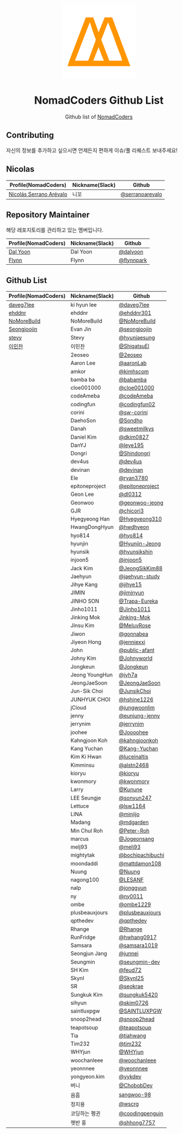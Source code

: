 <div align="center">
  <a href="https://nomadcoders.co/" alt="NomadCoders">
    <img src="./images/NomadCoders.png" width="200" height="200">
  </a>

# NomadCoders Github List

Github list of [NomadCoders](https://nomadcoders.co/)

</div>

## Contributing

자신의 정보를 추가하고 싶으시면 언제든지 편하게 이슈/풀 리퀘스트 보내주세요!

## Nicolas

| Profile(NomadCoders)                                                   | Nickname(Slack) | Github                                               |
| ---------------------------------------------------------------------- | --------------- | ---------------------------------------------------- |
| [Nicolás Serrano Arévalo](https://nomadcoders.co/users/serranoarevalo) | 니꼬            | [@serranoarevalo](https://github.com/serranoarevalo) |

## Repository Maintainer

해당 레포지토리를 관리하고 있는 멤버입니다.

| Profile(NomadCoders)                                 | Nickname(Slack) | Github                                     |
| ---------------------------------------------------- | --------------- | ------------------------------------------ |
| [Dal Yoon](https://nomadcoders.co/users/yeodal.yoon) | Dal Yoon        | [@dalyoon](https://github.com/dalyoon)     |
| [Flynn](https://nomadcoders.co/users/flynnpark)      | Flynn           | [@flynnpark](https://github.com/flynnpark) |

## Github List

| Profile(NomadCoders)                                    | Nickname(Slack) | Github                                                 |
| ------------------------------------------------------- | --------------- | ------------------------------------------------------ |
| [daveg7lee](https://nomadcoders.co/users/daveg7lee)     | ki hyun lee     | [@daveg7lee](https://github.com/daveg7lee)             |
| [ehddnr](https://nomadcoders.co/users/ehddnr)           | ehddnr          | [@ehddnr301](https://github.com/ehddnr301)             |
| [NoMoreBuild](https://nomadcoders.co/users/nomorebuild) | NoMoreBuild     | [@NoMoreBuild](https://github.com/NoMoreBuild)         |
| [Seongjoojin](https://nomadcoders.co/users/qpyou1234)   | Evan Jin        | [@seongjoojin](https://github.com/seongjoojin)         |
| [stevy](https://nomadcoders.co/users/stevy)             | Stevy           | [@hyunjaesung](https://github.com/hyunjaesung)         |
| [이민찬](https://nomadcoders.co/users/shigatsu970704)   | 이민찬          | [@ShigatsuEl](https://github.com/ShigatsuEl)           |
|                                                         | 2eoseo          | [@2eoseo](https://github.com/md2eoseo)                 |
|                                                         | Aaron Lee       | [@aaronLab](https://github.com/aaronLab)               |
|                                                         | amkor           | [@kimhscom](https://github.com/kimhscom)               |
|                                                         | bamba ba        | [@babamba](https://github.com/babamba)                 |
|                                                         | cloe001000      | [@cloe001000](https://github.com/cloe001000)           |
|                                                         | codeAmeba       | [@codeAmeba](https://github.com/codeAmeba)             |
|                                                         | codingfun       | [@codingfun02](https://github.com/codingfun02)         |
|                                                         | corini          | [@sw-corini](https://github.com/sw-corini)             |
|                                                         | DaehoSon        | [@Sondho](https://github.com/Sondho)                   |
|                                                         | Danah           | [@sweetmilkys](https://github.com/sweetmilkys)         |
|                                                         | Daniel Kim      | [@dkim0827](https://github.com/dkim0827)               |
|                                                         | DanYJ           | [@leye195](https://github.com/leye195)                 |
|                                                         | Dongri          | [@Shindongri](https://github.com/Shindongri)           |
|                                                         | dev4us          | [@dev4us](https://github.com/dev4us)                   |
|                                                         | devinan         | [@devinan](https://github.com/devinan)                 |
|                                                         | Ele             | [@ryan3780](https://github.com/ryan3780)               |
|                                                         | epitoneproject  | [@epitoneproject](https://github.com/epitoneproject)   |
|                                                         | Geon Lee        | [@dl0312](https://github.com/dl0312)                   |
|                                                         | Geonwoo         | [@geonwoo-jeong](https://github.com/geonwoo-jeong)     |
|                                                         | GJR             | [@chicori3](https://github.com/chicori3)               |
|                                                         | Hyegyeong Han   | [@Hyegyeong310](https://github.com/Hyegyeong310)       |
|                                                         | HwangDongHyun   | [@hwdhyeon](https://github.com/HwDhyeon)               |
|                                                         | hyo814          | [@hyo814](https://github.com/hyo814)                   |
|                                                         | hyunjin         | [@Hyunjin-Jeong](https://github.com/Hyunjin-Jeong)     |
|                                                         | hyunsik         | [@hyunsikshin](https://github.com/hyunsikshin)         |
|                                                         | injoon5         | [@injoon5](https://github.com/injoon5)                 |
|                                                         | Jack Kim        | [@JeongSikKim88](https://github.com/JeongSikKim88)     |
|                                                         | Jaehyun         | [@jaehyun-study](https://github.com/jaehyun-study)     |
|                                                         | Jihye Kang      | [@jihye15](https://github.com/jihye15)                 |
|                                                         | JIMIN           | [@jiminyun](https://github.com/jiminyun)               |
|                                                         | JINHO SON       | [@Trapa-Eureka](https://github.com/Trapa-Eureka)       |
|                                                         | Jinho1011       | [@Jinho1011](https://github.com/Jinho1011)             |
|                                                         | Jinking Mok     | [Jinking-Mok](https://github.com/Jinking-Mok)          |
|                                                         | Jinsu Kim       | [@MeluvRose](https://github.com/MeluvRose)             |
|                                                         | Jiwon           | [@gonnabea](https://github.com/gonnabea)               |
|                                                         | Jiyeon Hong     | [@jenniexxi](https://github.com/jenniexxi)             |
|                                                         | John            | [@public-afant](https://github.com/public-afant)       |
|                                                         | Johny Kim       | [@Johnyworld](https://github.com/Johnyworld)           |
|                                                         | Jongkeun        | [@Jongkeun](https://github.com/Jongkeun)               |
|                                                         | Jeong YoungHun  | [@jyh7a](https://github.com/jyh7a)                     |
|                                                         | JeongJaeSoon    | [@JeongJaeSoon](https://github.com/JeongJaeSoon)       |
|                                                         | Jun-Sik Choi    | [@JunsikChoi](https://github.com/JunsikChoi)           |
|                                                         | JUNHYUK CHOI    | [@hshine1226](https://github.com/hshine1226)           |
|                                                         | jCloud          | [@jungwoonlim](https://github.com/jungwoonlim)         |
|                                                         | jenny           | [@eunjung-jenny](https://github.com/eunjung-jenny)     |
|                                                         | jerrynim        | [@jerrynim](https://github.com/jerrynim)               |
|                                                         | joohee          | [@Joooohee](https://github.com/Joooohee)               |
|                                                         | Kahngjoon Koh   | [@kahngjoonkoh](https://github.com/kahngjoonkoh)       |
|                                                         | Kang Yuchan     | [@Kang-Yuchan](https://github.com/Kang-Yuchan)         |
|                                                         | Kim Ki Hwan     | [@luceinaltis](https://github.com/luceinaltis)         |
|                                                         | Kimminsu        | [@alstn2468](https://github.com/alstn2468)             |
|                                                         | kioryu          | [@kioryu](https://github.com/kioryu)                   |
|                                                         | kwonmory        | [@kwonmory](https://github.com/kwonmory)               |
|                                                         | Larry           | [@Kunune](https://github.com/Kunune)                   |
|                                                         | LEE Seungje     | [@sonyun247](https://github.com/sonyun247)             |
|                                                         | Lettuce         | [@lsw1164](https://github.com/lsw1164)                 |
|                                                         | LINA            | [@minjijo](https://github.com/minjijo)                 |
|                                                         | Madang          | [@mdgarden](https://github.com/mdgarden)               |
|                                                         | Min Chul Roh    | [@Peter-Roh](https://github.com/Peter-Roh)             |
|                                                         | marcus          | [@Jogeonsang](https://github.com/Jogeonsang)           |
|                                                         | melj93          | [@melj93](https://github.com/melj93)                   |
|                                                         | mightytak       | [@bochipachibuchi](https://github.com/bochipachibuchi) |
|                                                         | moondaddi       | [@mattdamon108](https://github.com/mattdamon108)       |
|                                                         | Nuung           | [@Nuung](https://github.com/Nuung)                     |
|                                                         | nagong100       | [@LESANF](https://github.com/LESANF)                   |
|                                                         | nalp            | [@jonggyun](https://github.com/jonggyun)               |
|                                                         | ny              | [@ny0011](https://github.com/ny0011)                   |
|                                                         | ombe            | [@ombe1229](https://github.com/ombe1229)               |
|                                                         | plusbeauxjours  | [@plusbeauxjours](https://github.com/plusbeauxjours)   |
|                                                         | qpthedev        | [@qpthedev](https://github.com/qpthedev)               |
|                                                         | Rhange          | [@Rhange](https://github.com/rhange)                   |
|                                                         | RunFridge       | [@hwhang0917](https://github.com/hwhang0917)           |
|                                                         | Samsara         | [@samsara1019](https://github.com/samsara1019)         |
|                                                         | Seongjun Jang   | [@junnei](https://github.com/junnei)                   |
|                                                         | Seungmin        | [@seungmin-dev](https://github.com/seungmin-dev)       |
|                                                         | SH Kim          | [@feud72](https://github.com/feud72)                   |
|                                                         | SkynI           | [@SkynI25](https://github.com/SkynI25)                 |
|                                                         | SR              | [@seokrae](https://github.com/seokrae)                 |
|                                                         | Sungkuk Kim     | [@sungkuk5420](https://github.com/sungkuk5420)         |
|                                                         | sihyun          | [@skim0726](https://github.com/skim0726)               |
|                                                         | saintluxpgw     | [@SAINTLUXPGW](https://github.com/SAINTLUXPGW)         |
|                                                         | snoop2head      | [@snoop2head](https://github.com/snoop2head)           |
|                                                         | teapotsoup      | [@teapotsoup](https://github.com/teapotsoup)           |
|                                                         | Tia             | [@tiahwang](https://github.com/tiahwang)               |
|                                                         | Tim232          | [@tim232](https://github.com/Tim232)                   |
|                                                         | WHYjun          | [@WHYjun](https://github.com/WHYjun)                   |
|                                                         | woochanleee     | [@woochanleee](https://github.com/woochanleee)         |
|                                                         | yeonnnee        | [@yeonnnee](https://github.com/yeonnnee)               |
|                                                         | yongyeon.kim    | [@yykdev](https://github.com/yykdev)                   |
|                                                         | 버니            | [@ChobobDev](https://github.com/ChobobDev)             |
|                                                         | 음흠            | [sangwoo-98](https://github.com/sangwoo-98)            |
|                                                         | 정지용          | [@wscrg](https://github.com/wscrg)                     |
|                                                         | 코딩하는 펭귄   | [@coodingpenguin](https://github.com/coodingpenguin)   |
|                                                         | 햇반 홍         | [@shhong7757](https://github.com/shhong7757)           |
